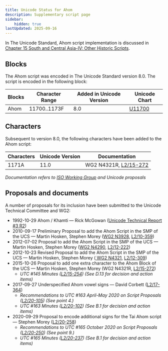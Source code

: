 ```yaml
---
title: Unicode Status for Ahom
description: Supplementary script page
sidebar:
    hidden: true
lastUpdated: 2025-09-16
---
```


In The Unicode Standard, Ahom script implementation is discussed in [Chapter 15 South and Central Asia-IV: Other Historic Scripts](http://www.unicode.org/versions/latest/ch15.pdf).

## Blocks

The Ahom script was encoded in The Unicode Standard version 8.0. The script is encoded in the following block:

| Blocks | Character Range | Added in Unicode Version | Unicode Chart |
| ------ | --------------- | ------------------------ | ------------- |
| Ahom | 11700..1173F | 8.0 | [U11700](http://www.unicode.org/charts/PDF/U11700.pdf) |

## Characters

Subsequent to version 8.0, the following characters have been added to the Ahom script:

| Characters | Unicode Version | Documentation |
| ---------- | --------------- | ------------- |
| 1171A  |  11.0  | WG2 N4321R, [L2/15-272](http://www.unicode.org/cgi-bin/GetMatchingDocs.pl?L2/15-272) |

_Documentation refers to [ISO Working Group](https://www.unicode.org/wg2/) and Unicode proposals_

## Proposals and documents

A number of proposals for its inclusion have been submitted to the Unicode Technical Committee and WG2:
- 1992-10-29 Ahom / Khamti — Rick McGowan ([Unicode Technical Report #3 R2](http://www.unicode.org/reports/tr3-2/))
- 2010-09-17 Preliminary Proposal to add the Ahom Script in the SMP of the UCS — Martin Hosken, Stephen Morey ([WG2 N3928](https://www.unicode.org/wg2/docs/n3928.pdf), [L2/10-359](http://www.unicode.org/cgi-bin/GetMatchingDocs.pl?L2/10-359))
- 2012-07-02 Proposal to add the Ahom Script in the SMP of the UCS — Martin Hosken, Stephen Morey ([WG2 N4290](https://www.unicode.org/wg2/docs/n4290.pdf), [L2/12-222](http://www.unicode.org/cgi-bin/GetMatchingDocs.pl?L2/12-222))
- 2012-10-23 Revised Proposal to add the Ahom Script in the SMP of the UCS — Martin Hosken, Stephen Morey ([ WG2 N4321](https://www.unicode.org/wg2/docs/n4321.pdf), [L2/12-309](http://www.unicode.org/cgi-bin/GetMatchingDocs.pl?L2/12-309))
- 2015-10-26 Proposal to add one extra character to the Ahom Block of the UCS — Martin Hosken, Stephen Morey (WG2 N4321R, [L2/15-272](http://www.unicode.org/cgi-bin/GetMatchingDocs.pl?L2/15-272))
  - _UTC #145 Minutes ([L2/15-254](http://www.unicode.org/cgi-bin/GetMatchingDocs.pl?L2/15-254)) (See D.13 for decision and action items)_
- 2017-09-27 Underspecified Ahom vowel signs — David Corbett ([L2/17-364](http://www.unicode.org/cgi-bin/GetMatchingDocs.pl?L2/17-364))
  - _Recommendations to UTC #163 April-May 2020 on Script Proposals ([L2/20-105](https://www.unicode.org/L2/L2020/20105-script-adhoc-rept.pdf)) (See point 4.)_
  - _UTC #163 Minutes ([L2/20-102](https://www.unicode.org/L2/L2020/20102.htm)) (See B.1 for decision and action items)_
- 2020-09-29 Proposal to encode additional signs for the Tai Ahom script — Stephen Morey ([L2/20-258](http://www.unicode.org/cgi-bin/GetMatchingDocs.pl?L2/20-258))
  - _Recommendations to UTC #165 October 2020 on Script Proposals ([L2/20-250](http://www.unicode.org/L2/L2020/20250-script-adhoc-rept.pdf)) (See point 9.)_
  - _UTC #165 Minutes ([L2/20-237](https://www.unicode.org/L2/L2020/20237.htm)) (See B.1 for decision and action items)_
